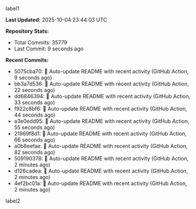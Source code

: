 
label1 
<!-- ACTIVITY_START -->
**Last Updated:** 2025-10-04 23:44:03 UTC

**Repository Stats:**
- Total Commits: 35779
- Last Commit: 9 seconds ago

**Recent Commits:**
- 5075cba70: 🤖 Auto-update README with recent activity (GitHub Action, 9 seconds ago)
- bb3a7d536: 🤖 Auto-update README with recent activity (GitHub Action, 22 seconds ago)
- dd6846394: 🤖 Auto-update README with recent activity (GitHub Action, 33 seconds ago)
- f922c8bf6: 🤖 Auto-update README with recent activity (GitHub Action, 44 seconds ago)
- a3e0edd95: 🤖 Auto-update README with recent activity (GitHub Action, 55 seconds ago)
- 21969f8d1: 🤖 Auto-update README with recent activity (GitHub Action, 66 seconds ago)
- a0b8eefae: 🤖 Auto-update README with recent activity (GitHub Action, 82 seconds ago)
- 509190378: 🤖 Auto-update README with recent activity (GitHub Action, 2 minutes ago)
- d126cadea: 🤖 Auto-update README with recent activity (GitHub Action, 2 minutes ago)
- 4ef2bc01a: 🤖 Auto-update README with recent activity (GitHub Action, 2 minutes ago)
<!-- ACTIVITY_END -->

label2
